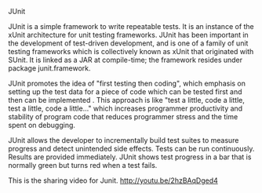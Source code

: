 JUnit 

JUnit is a simple framework to write repeatable tests. It is an instance of the xUnit architecture for unit testing frameworks.
JUnit has been important in the development of test-driven development, and is one of a family of unit testing frameworks which is collectively known as xUnit that originated with SUnit.
It is linked as a JAR at compile-time; the framework resides under package junit.framework.

JUnit promotes the idea of "first testing then coding", which emphasis on setting up the test data for a piece of code which can be tested first and then can be implemented .
This approach is like "test a little, code a little, test a little, code a little..." which increases programmer productivity and stability of program code that reduces programmer stress and the time spent on debugging.

JUnit allows the developer to incrementally build test suites to measure progress and detect unintended side effects. Tests can be run continuously. Results are provided immediately. 
JUnit shows test progress in a bar that is normally green but turns red when a test fails.

This is the sharing video for Junit.
http://youtu.be/2hzBAqDged4
